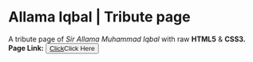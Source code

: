 # Allama Iqbal | Tribute page
A tribute page of *Sir Allama Muhammad Iqbal* with raw **HTML5** & **CSS3.**
<br>
**Page Link:** <button> <a href="https://shareefrahat.github.io/AllamaIqbal/">Click<a>Click Here</button>

